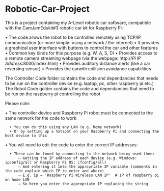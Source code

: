 # Robotic-Car-Project
This is a project containing my A-Level robotic car software, compatible with the CamJamEdukit#3 robotic car kit for Raspberry Pi:

  • The code allows the robot to be controlled remotely using TCP/IP communication (or more simply: using a network / the internet)
  • It provides a graphical user interface with buttons to control the car and other features
  • Common key binds for this purpose (e.g. W, A, S, D)
  • Provides access to a remote camera streaming webpage (via the webpage: http://_Pi IP Address_:8000/index.html)
  • Provides auditory distance alerts (like a car reversing sensor)
  • Provides the carwith collision avoidance capabilities

The Controller Code folder contains the code and dependancies that needs to be run on the controller device (e.g. laptop, pc, other raspberry pi etc.)
The Robot Code golder contains the code and dependancies that need to be run on the raspberry pi controlling the robot

Please note:

  • The controller device and Raspberry Pi robot must be connected to the same network for the code to work:
  
      ➤ You can do this using any LAN (e.g. home network)
      ➤ Or by setting up a hotspot on your Raspberry Pi and connecting the host device to this
      
      
  • You will need to edit the code to enter the correct IP addresses:
  
      ➤ These can be found by connecting to the network being used then:
          ⇨ Getting the IP address of each device (e.g. Windows: ipconfig/all or Raspberry Pi OS: ifconfig/all)
          ⇨ And entering it into the appropriate IP variable (comments in the code explain which IP to enter and where)
          ⇨ E.g. ip = 'Raspberry Pi Wireless LAN IP'  # IP of raspberry pi on home LAN
          ⇨ So here you enter the appropriate IP replacing the string
